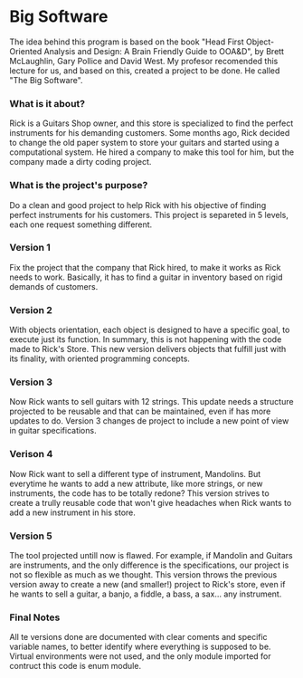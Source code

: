 # Big Software 

The idea behind this program is based on the book "Head First Object-Oriented
Analysis and Design: A Brain Friendly Guide to OOA&D", by Brett McLaughlin,
Gary Pollice and David West. My profesor recomended this lecture for us, and
based on this, created a project to be done. He called "The Big Software".

### What is it about?

Rick is a Guitars Shop owner, and this store is specialized to find the 
perfect instruments for his demanding customers. Some months ago, Rick 
decided to change the old paper system to store your guitars and started 
using a computational system. He hired a company to make this tool for 
him, but the company made a dirty coding project.

### What is the project's purpose?

Do a clean and good project to help Rick with his objective of finding
perfect instruments for his customers. This project is separeted in 
5 levels, each one request something different.

### Version 1

Fix the project that the company that Rick hired, to make it works as
Rick needs to work. Basically, it has to find a guitar in inventory
based on rigid demands of customers.

### Version 2

With objects orientation, each object is designed to have a specific 
goal, to execute just its function. In summary, this is not happening with
the code made to Rick's Store. This new version delivers objects that fulfill
just with its finality, with oriented programming concepts.

### Version 3

Now Rick wants to sell guitars with 12 strings. This update needs a structure 
projected to be reusable and that can be maintained, even if has more updates 
to do. Version 3 changes de project to include a new point of view in guitar
specifications.


### Verison 4

Now Rick want to sell a different type of instrument, Mandolins. But everytime
he wants to add a new attribute, like more strings, or new instruments, the 
code has to be totally redone? This version strives to create a trully 
reusable code that won't give headaches when Rick wants to add a new 
instrument in his store. 

### Version 5

The tool projected untill now is flawed. For example, if Mandolin and Guitars
are instruments, and the only difference is the specifications, our project is
not so flexible as much as we thought. This version throws the previous version
away to create a new (and smaller!) project to Rick's store, even if he wants to
sell a guitar, a banjo, a fiddle, a bass, a sax... any instrument.

### Final Notes

All te versions done are documented with clear coments and specific variable
names, to better identify where everything is supposed to be. Virtual 
environments were not used, and the only module imported for contruct this code
is enum module. 
